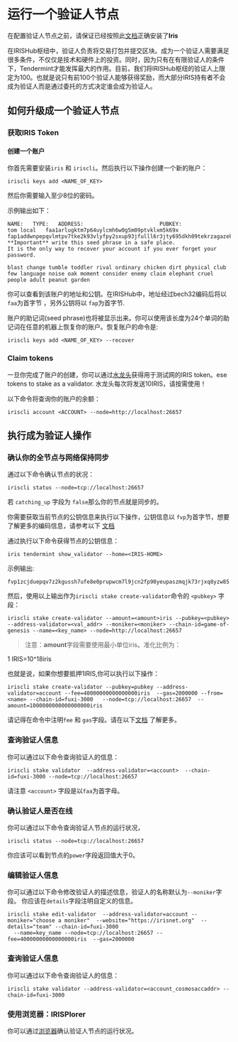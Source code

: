 # 运行一个验证人节点

在配置验证人节点之前，请保证已经按照此[文档](install-Iris.md)正确安装了**Iris**

在IRISHub枢纽中，验证人负责将交易打包并提交区块。成为一个验证人需要满足很多条件，不仅仅是技术和硬件上的投资。同时，因为只有在有限验证人的条件下，Tendermint才能发挥最大的作用。目前，我们将IRISHub枢纽的验证人上限定为100。也就是说只有前100个验证人能够获得奖励，而大部分IRIS持有者不会成为验证人而是通过委托的方式决定谁会成为验证人。

## 如何升级成一个验证人节点

### 获取IRIS Token

#### 创建一个账户
你首先需要安装`iris` 和 `iriscli`。然后执行以下操作创建一个新的账户：

```
iriscli keys add <NAME_OF_KEY>
```

然后你需要输入至少8位的密码。

示例输出如下：
```
NAME:	TYPE:	ADDRESS:						PUBKEY:
tom	local	faa1arlugktm7p64uylcmh6w0g5m09ptvklxm5k69x	fap1addwnpepqvlmtpv7tke2k93vlyfpy2sxup93jfulll6r3jty695dkh09tekrzagazek
**Important** write this seed phrase in a safe place.
It is the only way to recover your account if you ever forget your password.

blast change tumble toddler rival ordinary chicken dirt physical club few language noise oak moment consider enemy claim elephant cruel people adult peanut garden
```

你可以查看到该账户的地址和公钥。在IRISHub中，地址经过bech32编码后将以`faa`为首字节 ，另外公钥将以 `fap`为首字节.

账户的助记词(seed phrase)也将被显示出来。你可以使用该长度为24个单词的助记词在任意的机器上恢复你的账户。恢复账户的命令是:

```
iriscli keys add <NAME_OF_KEY> --recover
```
### Claim tokens


一旦你完成了账户的创建，你可以通过[水龙头](https://testnet.irisplorer.io/#/faucet)获得用于测试网的IRIS token。ese tokens to stake as a validator.
水龙头每次将发送10IRIS，请按需使用！

以下命令将查询你的账户的余额：

```
iriscli account <ACCOUNT> --node=http://localhost:26657
```

## 执行成为验证人操作

### 确认你的全节点与网络保持同步

通过以下命令确认节点的状况：
```
iriscli status --node=tcp://localhost:26657 
```
若 `catching_up` 字段为 `false`那么你的节点就是同步的。

你需要获取当前节点的公钥信息来执行以下操作，公钥信息以 `fvp`为首字节，想要了解更多的编码信息，请参考以下 [文档](../get-started/tools/Bech32-on-IRISnet.md)

通过执行以下命令获得节点的公钥信息：

```
iris tendermint show_validator --home=<IRIS-HOME>
```
示例输出:
```
fvp1zcjduepqv7z2kgussh7ufe8e0prupwcm7l9jcn2fp90yeupaszmqjk73rjxq8yzw85
```
然后，使用以上输出作为`iriscli stake create-validator`命令的 `<pubkey>` 字段：

```
iriscli stake create-validator --amount=<amount>iris --pubkey=<pubkey> --address-validator=<val_addr> --moniker=<moniker> --chain-id=game-of-genesis --name=<key_name> --node=http://localhost:26657
```
> 注意：**amount**字段需要使用最小单位iris。准化比例为：

1 IRIS=10^18iris

也就是说，如果你想要抵押1IRIS,你可以执行以下操作：

```
iriscli stake create-validator --pubkey=pubkey --address-validator=account --fee=40000000000000000iris  --gas=2000000 --from=<name> --chain-id=fuxi-3000   --node=tcp://localhost:26657  --amount=1000000000000000000iris
```

请记得在命令中注明`fee` 和 `gas`字段。请在以下[文档](../modules/fee-token/Fee.md) 了解更多。

### 查询验证人信息

你可以通过以下命令查询验证人的信息：

```
iriscli stake validator  --address-validator=<account>  --chain-id=fuxi-3000 --node=tcp://localhost:26657 
```

请注意 `<account>` 字段是以`faa`为首字母。


### 确认验证人是否在线

你可以通过以下命令查询验证人节点的运行状况，

```
iriscli status --node=tcp://localhost:26657 
```

你应该可以看到节点的`power`字段返回值大于0。

### 编辑验证人信息

你可以通过以下命令修改验证人的描述信息，验证人的名称默认为`--moniker`字段。
你应该在`details`字段注明自定义的信息。

```
iriscli stake edit-validator  --address-validator=account --moniker="choose a moniker"  --website="https://irisnet.org"  --details="team" --chain-id=fuxi-3000 
  --name=key_name --node=tcp://localhost:26657 --fee=40000000000000000iris  --gas=2000000
```
### 查询验证人信息

你可以通过以下命令查询验证人的信息：

```
iriscli stake validator --address-validator=<account_cosmosaccaddr> --chain-id=fuxi-3000
```

### 使用浏览器：IRISPlorer

你可以通过[浏览器](https://testnet.irisplorer.io)确认验证人节点的运行状况。